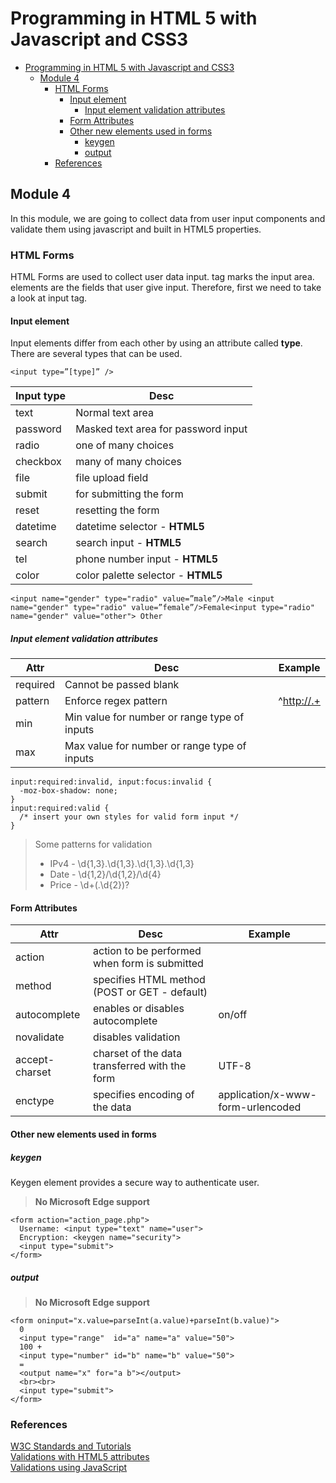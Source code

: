 <h1 id="programming-in-html-5-with-javascript-and-css3">Programming in HTML 5 with Javascript and CSS3</h1>

<p><div class="toc">
<ul>
<li><a href="#programming-in-html-5-with-javascript-and-css3">Programming in HTML 5 with Javascript and CSS3</a><ul>
<li><a href="#module-4">Module 4</a><ul>
<li><a href="#html-forms">HTML Forms</a><ul>
<li><a href="#input-element">Input element</a><ul>
<li><a href="#input-element-validation-attributes">Input element validation attributes</a></li>
</ul>
</li>
<li><a href="#form-attributes">Form Attributes</a></li>
<li><a href="#other-new-elements-used-in-forms">Other new elements used in forms</a><ul>
<li><a href="#keygen">keygen</a></li>
<li><a href="#output">output</a></li>
</ul>
</li>
</ul>
</li>
<li><a href="#references">References</a></li>
</ul>
</li>
</ul>
</li>
</ul>
</div>
</p>



<h2 id="module-4">Module 4</h2>

<p>In this module, we are going to collect data from user input components and validate them using javascript and built in HTML5 properties.</p>



<h3 id="html-forms">HTML Forms</h3>

<p>HTML Forms are used to collect user data input. <strong></strong> tag marks the input area.  elements are the fields that user give input. Therefore, first we need to take a look at input tag.</p>



<h4 id="input-element">Input element</h4>

<p>Input elements differ from each other by using an attribute called <strong>type</strong>. There are several types that can be used.</p>



<pre class="prettyprint"><code class=" hljs fsharp">&lt;input <span class="hljs-class"><span class="hljs-keyword">type</span>=</span>”[<span class="hljs-class"><span class="hljs-keyword">type</span>]” /&gt;</span></code></pre>

<table>
<thead>
<tr>
  <th>Input type</th>
  <th>Desc</th>
</tr>
</thead>
<tbody><tr>
  <td>text</td>
  <td>Normal text area</td>
</tr>
<tr>
  <td>password</td>
  <td>Masked text area for password input</td>
</tr>
<tr>
  <td>radio</td>
  <td>one of many choices</td>
</tr>
<tr>
  <td>checkbox</td>
  <td>many of many choices</td>
</tr>
<tr>
  <td>file</td>
  <td>file upload field</td>
</tr>
<tr>
  <td>submit</td>
  <td>for submitting the form</td>
</tr>
<tr>
  <td>reset</td>
  <td>resetting the form</td>
</tr>
<tr>
  <td>datetime</td>
  <td>datetime selector - <strong>HTML5</strong></td>
</tr>
<tr>
  <td>search</td>
  <td>search input - <strong>HTML5</strong></td>
</tr>
<tr>
  <td>tel</td>
  <td>phone number input - <strong>HTML5</strong></td>
</tr>
<tr>
  <td>color</td>
  <td>color palette selector - <strong>HTML5</strong></td>
</tr>
</tbody></table>




<pre class="prettyprint"><code class=" hljs ocaml">&lt;input name=<span class="hljs-string">"gender"</span> <span class="hljs-class"><span class="hljs-keyword">type</span>=</span><span class="hljs-string">"radio"</span> <span class="hljs-keyword">value</span>=”male”/&gt;Male &lt;input name=<span class="hljs-string">"gender"</span> <span class="hljs-class"><span class="hljs-keyword">type</span>=</span><span class="hljs-string">"radio"</span> <span class="hljs-keyword">value</span>=”female”/&gt;Female&lt;input <span class="hljs-class"><span class="hljs-keyword">type</span>=</span><span class="hljs-string">"radio"</span> name=<span class="hljs-string">"gender"</span> <span class="hljs-keyword">value</span>=<span class="hljs-string">"other"</span>&gt; Other</code></pre>



<h5 id="input-element-validation-attributes">Input element validation attributes</h5>

<table>
<thead>
<tr>
  <th>Attr</th>
  <th>Desc</th>
  <th>Example</th>
</tr>
</thead>
<tbody><tr>
  <td>required</td>
  <td>Cannot be passed blank</td>
  <td></td>
</tr>
<tr>
  <td>pattern</td>
  <td>Enforce regex pattern</td>
  <td>^<a href="http://.+">http://.+</a></td>
</tr>
<tr>
  <td>min</td>
  <td>Min value for number or range type of inputs</td>
  <td></td>
</tr>
<tr>
  <td>max</td>
  <td>Max value for number or range type of inputs</td>
  <td></td>
</tr>
</tbody></table>




<pre class="prettyprint"><code class=" hljs css"><span class="hljs-tag">input</span><span class="hljs-pseudo">:required</span><span class="hljs-pseudo">:invalid</span>, <span class="hljs-tag">input</span><span class="hljs-pseudo">:focus</span><span class="hljs-pseudo">:invalid</span> <span class="hljs-rules">{
  <span class="hljs-rule"><span class="hljs-attribute">-moz-box-shadow</span>:<span class="hljs-value"> none</span></span>;
<span class="hljs-rule">}</span></span>
<span class="hljs-tag">input</span><span class="hljs-pseudo">:required</span><span class="hljs-pseudo">:valid</span> <span class="hljs-rules">{
  <span class="hljs-comment">/* insert your own styles for valid form input */</span>
<span class="hljs-rule">}</span></span></code></pre>

<blockquote>
  <p>Some patterns for validation</p>
  
  <ul>
  <li>IPv4 - \d{1,3}.\d{1,3}.\d{1,3}.\d{1,3}</li>
  <li>Date - \d{1,2}/\d{1,2}/\d{4}</li>
  <li>Price - \d+(.\d{2})?</li>
  </ul>
</blockquote>



<h4 id="form-attributes">Form Attributes</h4>

<table>
<thead>
<tr>
  <th>Attr</th>
  <th>Desc</th>
  <th>Example</th>
</tr>
</thead>
<tbody><tr>
  <td>action</td>
  <td>action to be performed when form is submitted</td>
  <td></td>
</tr>
<tr>
  <td>method</td>
  <td>specifies HTML method (POST or GET - default)</td>
  <td></td>
</tr>
<tr>
  <td>autocomplete</td>
  <td>enables or disables autocomplete</td>
  <td>on/off</td>
</tr>
<tr>
  <td>novalidate</td>
  <td>disables validation</td>
  <td></td>
</tr>
<tr>
  <td>accept-charset</td>
  <td>charset of the data transferred with the form</td>
  <td>UTF-8</td>
</tr>
<tr>
  <td>enctype</td>
  <td>specifies encoding of the data</td>
  <td>application/x-www-form-urlencoded</td>
</tr>
</tbody></table>




<h4 id="other-new-elements-used-in-forms">Other new elements used in forms</h4>



<h5 id="keygen">keygen</h5>

<p>Keygen element provides a secure way to authenticate user. </p>

<blockquote>
  <p><strong>No Microsoft Edge support</strong></p>
</blockquote>



<pre class="prettyprint"><code class=" hljs xml"><span class="hljs-tag">&lt;<span class="hljs-title">form</span> <span class="hljs-attribute">action</span>=<span class="hljs-value">"action_page.php"</span>&gt;</span>
  Username: <span class="hljs-tag">&lt;<span class="hljs-title">input</span> <span class="hljs-attribute">type</span>=<span class="hljs-value">"text"</span> <span class="hljs-attribute">name</span>=<span class="hljs-value">"user"</span>&gt;</span>
  Encryption: <span class="hljs-tag">&lt;<span class="hljs-title">keygen</span> <span class="hljs-attribute">name</span>=<span class="hljs-value">"security"</span>&gt;</span>
  <span class="hljs-tag">&lt;<span class="hljs-title">input</span> <span class="hljs-attribute">type</span>=<span class="hljs-value">"submit"</span>&gt;</span>
<span class="hljs-tag">&lt;/<span class="hljs-title">form</span>&gt;</span></code></pre>



<h5 id="output">output</h5>

<blockquote>
  <p><strong>No Microsoft Edge support</strong></p>
</blockquote>



<pre class="prettyprint"><code class=" hljs xml"><span class="hljs-tag">&lt;<span class="hljs-title">form</span> <span class="hljs-attribute">oninput</span>=<span class="hljs-value">"x.value=parseInt(a.value)+parseInt(b.value)"</span>&gt;</span>
  0
  <span class="hljs-tag">&lt;<span class="hljs-title">input</span> <span class="hljs-attribute">type</span>=<span class="hljs-value">"range"</span>  <span class="hljs-attribute">id</span>=<span class="hljs-value">"a"</span> <span class="hljs-attribute">name</span>=<span class="hljs-value">"a"</span> <span class="hljs-attribute">value</span>=<span class="hljs-value">"50"</span>&gt;</span>
  100 +
  <span class="hljs-tag">&lt;<span class="hljs-title">input</span> <span class="hljs-attribute">type</span>=<span class="hljs-value">"number"</span> <span class="hljs-attribute">id</span>=<span class="hljs-value">"b"</span> <span class="hljs-attribute">name</span>=<span class="hljs-value">"b"</span> <span class="hljs-attribute">value</span>=<span class="hljs-value">"50"</span>&gt;</span>
  =
  <span class="hljs-tag">&lt;<span class="hljs-title">output</span> <span class="hljs-attribute">name</span>=<span class="hljs-value">"x"</span> <span class="hljs-attribute">for</span>=<span class="hljs-value">"a b"</span>&gt;</span><span class="hljs-tag">&lt;/<span class="hljs-title">output</span>&gt;</span>
  <span class="hljs-tag">&lt;<span class="hljs-title">br</span>&gt;</span><span class="hljs-tag">&lt;<span class="hljs-title">br</span>&gt;</span>
  <span class="hljs-tag">&lt;<span class="hljs-title">input</span> <span class="hljs-attribute">type</span>=<span class="hljs-value">"submit"</span>&gt;</span>
<span class="hljs-tag">&lt;/<span class="hljs-title">form</span>&gt;</span></code></pre>



<h3 id="references">References</h3>

<p><a href="http://www.w3schools.com/">W3C Standards and Tutorials</a> <br>
<a href="http://www.the-art-of-web.com/html/html5-form-validation/">Validations with HTML5 attributes</a> <br>
<a href="http://www.the-art-of-web.com/javascript/validate/">Validations using JavaScript</a></p>